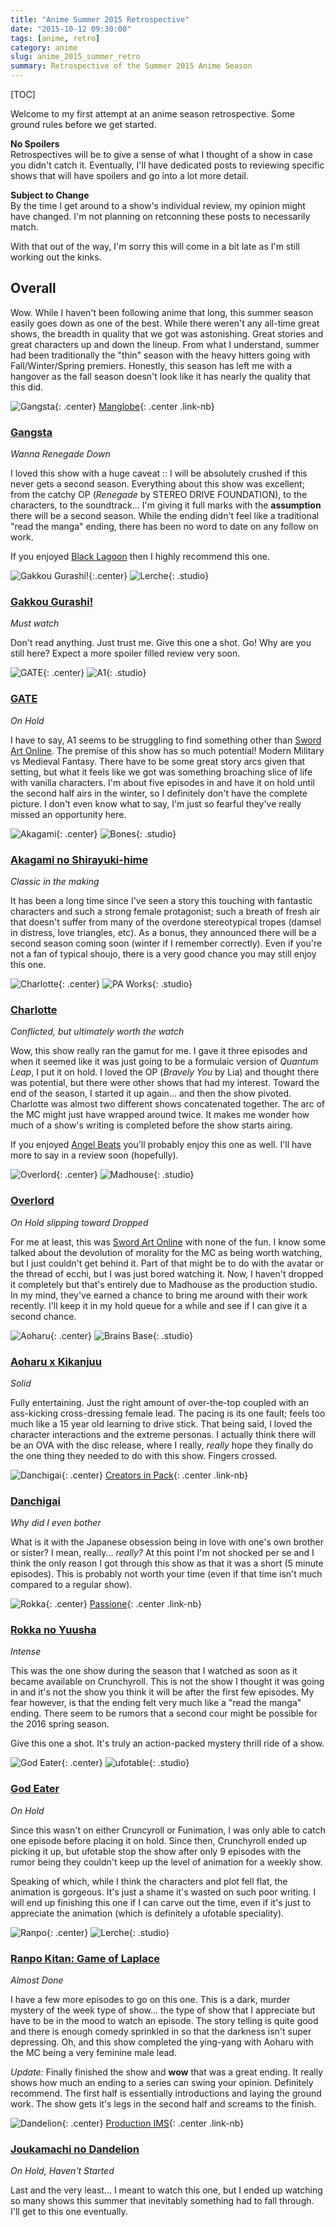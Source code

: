 ```yaml
---
title: "Anime Summer 2015 Retrospective"
date: "2015-10-12 09:30:00"
tags: [anime, retro]
category: anime
slug: anime_2015_summer_retro
summary: Retrospective of the Summer 2015 Anime Season
---
```


[TOC]

Welcome to my first attempt at an anime season retrospective. Some ground rules
before we get started.

**No Spoilers** <br/> Retrospectives will be to give a sense of what I thought
of a show in case you didn't catch it. Eventually, I'll have dedicated posts to
reviewing specific shows that will have spoilers and go into a lot more detail.

**Subject to Change** <br/> By the time I get around to a show's individual
review, my opinion might have changed. I'm not planning on retconning these
posts to necessarily match.

With that out of the way, I'm sorry this will come in a bit late as I'm still
working out the kinks.

## Overall

Wow. While I haven't been following anime that long, this summer season easily
goes down as one of the best. While there weren't any all-time great shows, the
breadth in quality that we got was astonishing. Great stories and great
characters up and down the lineup. From what I understand, summer had been
traditionally the "thin" season with the heavy hitters going with
Fall/Winter/Spring premiers. Honestly, this season has left me with a hangover
as the fall season doesn't look like it has nearly the quality that this did.

![Gangsta]({filename}/images/anime/2015/summer/gangsta_pv1.jpg){: .center}
[Manglobe](https://hummingbird.me/anime/gangsta){: .center .link-nb}

### [Gangsta](https://hummingbird.me/anime/gangsta)

_Wanna Renegade Down_

I loved this show with a huge caveat :: I will be absolutely crushed if this
never gets a second season. Everything about this show was excellent; from the
catchy OP (_Renegade_ by STEREO DRIVE FOUNDATION), to the characters, to the
soundtrack... I'm giving it full marks with the **assumption** there will be a
second season. While the ending didn't feel like a traditional "read the manga"
ending, there has been no word to date on any follow on work.

If you enjoyed [Black Lagoon](https://hummingbird.me/anime/black-lagoon) then I
highly recommend this one.

![Gakkou Gurashi!]({filename}/images/anime/2015/summer/gakkougurashi_pv.jpg){:.center}
![Lerche]({filename}/images/anime/studios/lerche.png){: .studio}

### [Gakkou Gurashi!](https://hummingbird.me/anime/gakkou-gurashi)

_Must watch_

Don't read anything. Just trust me. Give this one a shot. Go! Why are you still
here? Expect a more spoiler filled review very soon.

![GATE]({filename}/images/anime/2015/summer/gate_pv1.jpg){: .center}
![A1]({filename}/images/anime/studios/a1.png){: .studio}

### [GATE](http://)

_On Hold_

I have to say, A1 seems to be struggling to find something other than [Sword Art
Online](https://hummingbird.me/anime/sword-art-online). The premise of this show
has so much potential! Modern Military vs Medieval Fantasy. There have to be
some great story arcs given that setting, but what it feels like we got was
something broaching slice of life with vanilla characters. I'm about five
episodes in and have it on hold until the second half airs in the winter, so I
definitely don't have the complete picture. I don't even know what to say, I'm
just so fearful they've really missed an opportunity here.

![Akagami]({filename}/images/anime/2015/summer/akagami_pv.jpg){: .center}
![Bones]({filename}/images/anime/studios/bones.png){: .studio}

### [Akagami no Shirayuki-hime](https://hummingbird.me/anime/akagami-no-shirayuki-hime)

_Classic in the making_

It has been a long time since I've seen a story this touching with fantastic
characters and such a strong female protagonist; such a breath of fresh air that
doesn't suffer from many of the overdone stereotypical tropes (damsel in
distress, love triangles, etc). As a bonus, they announced there will be a
second season coming soon (winter if I remember correctly). Even if you're not a
fan of typical shoujo, there is a very good chance you may still enjoy this one.

![Charlotte]({filename}/images/anime/2015/summer/charlotte_pv2.jpg){: .center}
![PA Works]({filename}/images/anime/studios/pa_works.png){: .studio}

### [Charlotte](https://hummingbird.me/anime/charlotte)

_Conflicted, but ultimately worth the watch_

Wow, this show really ran the gamut for me. I gave it three episodes and when it
seemed like it was just going to be a formulaic version of _Quantum Leap_, I put
it on hold. I loved the OP (_Bravely You_ by Lia) and thought there was
potential, but there were other shows that had my interest. Toward the end of
the season, I started it up again... and then the show pivoted. Charlotte was
almost two different shows concatenated together. The arc of the MC might just
have wrapped around twice. It makes me wonder how much of a show's writing is
completed before the show starts airing.

If you enjoyed [Angel Beats](https://hummingbird.me/anime/angel-beats) you'll
probably enjoy this one as well. I'll have more to say in a review soon
(hopefully).

![Overlord]({filename}/images/anime/2015/summer/overlord_pv.jpg){: .center}
![Madhouse]({filename}/images/anime/studios/madhouse.png){: .studio}

### [Overlord](https://hummingbird.me/anime/overlord)

_On Hold slipping toward Dropped_

For me at least, this was [Sword Art
Online](https://hummingbird.me/anime/sword-art-online) with none of the fun. I
know some talked about the devolution of morality for the MC as being worth
watching, but I just couldn't get behind it. Part of that might be to do with
the avatar or the thread of ecchi, but I was just bored watching it. Now, I
haven't dropped it completely but that's entirely due to Madhouse as the
production studio. In my mind, they've earned a chance to bring me around with
their work recently. I'll keep it in my hold queue for a while and see if I can
give it a second chance.

![Aoharu]({filename}/images/anime/2015/summer/aoharu_pv1.jpg){: .center}
![Brains Base]({filename}/images/anime/studios/brains_base.png){: .studio}

### [Aoharu x Kikanjuu](https://hummingbird.me/anime/aoharu-x-kikanjuu)

_Solid_

Fully entertaining. Just the right amount of over-the-top coupled with an
ass-kicking cross-dressing female lead. The pacing is its one fault; feels too
much like a 15 year old learning to drive stick. That being said, I loved the
character interactions and the extreme personas. I actually think there will be
an OVA with the disc release, where I really, _really_ hope they finally do the
one thing they needed to do with this show. Fingers crossed.

![Danchigai]({filename}/images/anime/2015/summer/danchigai_pv.jpg){: .center}
[Creators in Pack](http://){: .center .link-nb}

### [Danchigai](https://hummingbird.me/anime/danchigai)

_Why did I even bother_

What is it with the Japanese obsession being in love with one's own brother or
sister? I mean, really... _really?_ At this point I'm not shocked per se and I
think the only reason I got through this show as that it was a short (5 minute
episodes). This is probably not worth your time (even if that time isn't much
compared to a regular show).

![Rokka]({filename}/images/anime/2015/summer/rokka_pv.jpg){: .center}
[Passione](http://){: .center .link-nb}

### [Rokka no Yuusha](https://hummingbird.me/anime/rokka-no-yuusha)

_Intense_

This was the one show during the season that I watched as soon as it became
available on Crunchyroll. This is not the show I thought it was going in and
it's not the show you think it will be after the first few episodes. My fear
however, is that the ending felt very much like a "read the manga" ending. There
seem to be rumors that a second cour might be possible for the 2016 spring
season.

Give this one a shot. It's truly an action-packed mystery thrill ride of a show.

![God Eater]({filename}/images/anime/2015/summer/god_eater_pv.jpg){: .center}
![ufotable]({filename}/images/anime/studios/ufotable.jpg){: .studio}

### [God Eater](https://hummingbird.me/anime/god-eater)

_On Hold_

Since this wasn't on either Cruncyroll or Funimation, I was only able to catch
one episode before placing it on hold. Since then, Crunchyroll ended up picking
it up, but ufotable stop the show after only 9 episodes with the rumor being
they couldn't keep up the level of animation for a weekly show.

Speaking of which, while I think the characters and plot fell flat, the
animation is gorgeous. It's just a shame it's wasted on such poor writing. I
will end up finishing this one if I can carve out the time, even if it's just to
appreciate the animation (which is definitely a ufotable speciality).

![Ranpo]({filename}/images/anime/2015/summer/ranpo_pv1.jpg){: .center}
![Lerche]({filename}/images/anime/studios/lerche.png){: .studio}

### [Ranpo Kitan: Game of Laplace](https://hummingbird.me/anime/ranpo-kitan-game-of-laplace)

_Almost Done_

I have a few more episodes to go on this one. This is a dark, murder mystery of
the week type of show... the type of show that I appreciate but have to be in
the mood to watch an episode. The story telling is quite good and there is
enough comedy sprinkled in so that the darkness isn't super depressing. Oh, and
this show completed the ying-yang with Aoharu with the MC being a very feminine
male lead.

_Update:_ Finally finished the show and **wow** that was a great ending. It
really shows how much an ending to a series can swing your opinion. Definitely
recommend. The first half is essentially introductions and laying the ground
work. The show gets it's legs in the second half and screams to the finish.

![Dandelion]({filename}/images/anime/2015/summer/dandelion_pv1.jpg){: .center}
[Production IMS](http://){: .center .link-nb}

### [Joukamachi no Dandelion](https://hummingbird.me/anime/joukamachi-no-dandelion)

_On Hold, Haven't Started_

Last and the very least... I meant to watch this one, but I ended up watching so
many shows this summer that inevitably something had to fall through. I'll get
to this one eventually.
